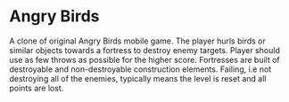 # Angry Birds
A clone of original Angry Birds mobile game. 
The player hurls birds or similar objects towards a fortress to destroy enemy targets. Player should use as few throws as possible for the higher score. Fortresses are built of destroyable and non-destroyable construction elements. Failing, i.e not destroying all of the enemies, typically means the level is reset and all points are lost.
